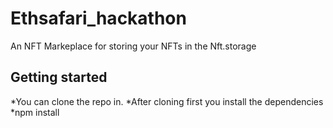 # Ethsafari_hackathon
An NFT Markeplace for storing your NFTs in the Nft.storage
## Getting started

*You can clone the repo in.
*After cloning first you install the dependencies
*npm install
